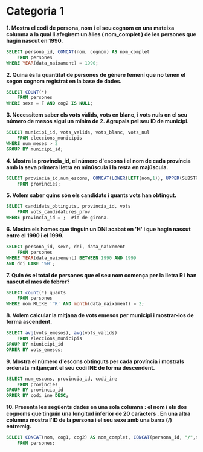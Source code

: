 # Categoria 1

**1. Mostra el codi de persona, nom i el seu cognom en una mateixa columna a la qual li afegirem un àlies ( nom_complet ) de les persones que hagin nascut en 1990.**
```sql
SELECT persona_id, CONCAT(nom, cognom) AS nom_complet
	FROM persones
WHERE YEAR(data_naixament) = 1990;
```
**2. Quina és la quantitat de persones de gènere femení que no tenen el segon cognom registrat en la base de dades.**
```sql
SELECT COUNT(*)
	FROM persones
WHERE sexe = F AND cog2 IS NULL;
```
**3. Necessitem saber els vots vàlids, vots en blanc, i vots nuls on el seu número de mesos sigui un mínim de 2. Agrupals pel seu ID de municipi.**
```sql
SELECT municipi_id, vots_valids, vots_blanc, vots_nul
	FROM eleccions_municipis
WHERE num_meses > 2
GROUP BY municipi_id;
```
**4.  Mostra la província_id, el número d'escons i el nom de cada província amb la seva primera lletra en minúscula i la resta en majúscula.**
```sql
SELECT provincia_id,num_escons, CONCAT(LOWER(LEFT(nom,1)), UPPER(SUBSTRING(nom, 2,LENGTH(nom)))) AS nom
	FROM provincies;
```
**5. Volem saber quins són els candidats i quants vots han obtingut.**
```sql
SELECT candidats_obtinguts, provincia_id, vots
	FROM vots_candidatures_prov
WHERE provincia_id = ;  #id de girona.
```
**6. Mostra els homes que tinguin un DNI acabat en 'H' i que hagin nascut entre el 1990 i el 1999.**
```sql
SELECT persona_id, sexe, dni, data_naixement
	FROM persones
WHERE YEAR(data_naixement) BETWEEN 1990 AND 1999
AND dni LIKE '%H';
```
**7. Quin és el total de persones que el seu nom comença per la lletra R i han nascut el mes de febrer?**
```sql
SELECT count(*) quants
    FROM persones
WHERE nom RLIKE '^R' AND month(data_naixament) = 2;
```
**8. Volem calcular la mitjana de vots emesos per municipi i mostrar-los de forma ascendent.**
```sql
SELECT avg(vots_emesos), avg(vots_valids)
    FROM eleccions_municipis 
GROUP BY miunicipi_id
ORDER BY vots_emesos;
```
**9. Mostra el número d'escons obtinguts per cada província i mostrals ordenats mitjançant el seu codi INE de forma descendent.**
```sql
SELECT num_escons, provincia_id, codi_ine
	FROM provincies
GROUP BY provincia_id
ORDER BY codi_ine DESC;
```
**10. Presenta les següents dades en una sola columna :  el nom i els dos cognoms que tinguin una longitud inferior de 20 caràcters . En una altra columna mostra l'ID de la persona i el seu sexe amb una barra (/) entremig.**
```sql
SELECT CONCAT(nom, cog1, cog2) AS nom_complet, CONCAT(persona_id, "/",sexe) AS "id/sexe"
	FROM persones;
```
